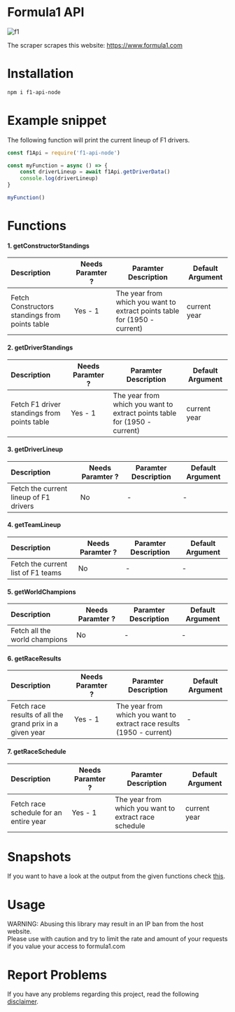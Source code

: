 # Formula1 API
![f1](https://logodownload.org/wp-content/uploads/2016/11/formula-1-logo-7.png)  


The scraper scrapes this website: https://www.formula1.com

# Installation
```bash
npm i f1-api-node
```
# Example snippet
  
The following function will print the current lineup of F1 drivers.

```javascript
const f1Api = require('f1-api-node') 

const myFunction = async () => {
    const driverLineup = await f1Api.getDriverData()
    console.log(driverLineup)
}

myFunction()
```

# Functions

#### **1. getConstructorStandings**  
  
| Description | Needs Paramter ? | Paramter Description | Default Argument |
|:------------|------------------|----------------------|------------------|
| Fetch Constructors standings from points table | Yes - 1 | The year from which you want to extract points table for (1950 - current) | current year |

 
#### **2. getDriverStandings**   

| Description | Needs Paramter ? | Paramter Description | Default Argument |
|:------------|------------------|----------------------|------------------|
| Fetch F1 driver standings from points table | Yes - 1 |  The year from which you want to extract points table for (1950 - current) | current year |


#### **3. getDriverLineup**  

| Description | Needs Paramter ? | Paramter Description | Default Argument |
|:------------|------------------|----------------------|------------------|
| Fetch the current lineup of F1 drivers | No |  - | - |
   

#### **4. getTeamLineup**  
| Description | Needs Paramter ? | Paramter Description | Default Argument |
|:------------|------------------|----------------------|------------------|
| Fetch the current list of F1 teams | No |  - | - |

  
#### **5. getWorldChampions**  
| Description | Needs Paramter ? | Paramter Description | Default Argument |
|:------------|------------------|----------------------|------------------|
|   Fetch all the world champions   | No |  - | - |


#### **6. getRaceResults**  
| Description | Needs Paramter ? | Paramter Description | Default Argument |
|:------------|------------------|----------------------|------------------|
|   Fetch race results of all the grand prix in a given year   | Yes - 1  | The year from which you want to extract race results (1950 - current) | - |

#### **7. getRaceSchedule**  
  
| Description | Needs Paramter ? | Paramter Description | Default Argument |
|:------------|------------------|----------------------|------------------|
| Fetch race schedule for an entire year | Yes - 1 | The year from which you want to extract race schedule | current year |


# Snapshots

If you want to have a look at the output from the given functions check [this](https://github.com/yashkathe/F1-API/tree/master/__tests__/__snapshots__).



# Usage
WARNING: Abusing this library may result in an IP ban from the host website.  
Please use with caution and try to limit the rate and amount of your requests if you value your access to formula1.com

# Report Problems

If you have any problems regarding this project, read the following [disclaimer](https://github.com/yashkathe/F1-API/blob/master/DISCLAIMER.md).  
